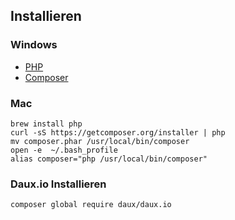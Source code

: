 ## Installieren

### Windows
* [PHP](https://windows.php.net/download)
* [Composer](https://getcomposer.org/)

### Mac
```
brew install php
curl -sS https://getcomposer.org/installer | php
mv composer.phar /usr/local/bin/composer
open -e  ~/.bash_profile
alias composer="php /usr/local/bin/composer"
```
### Daux.io Installieren

```
composer global require daux/daux.io

```

